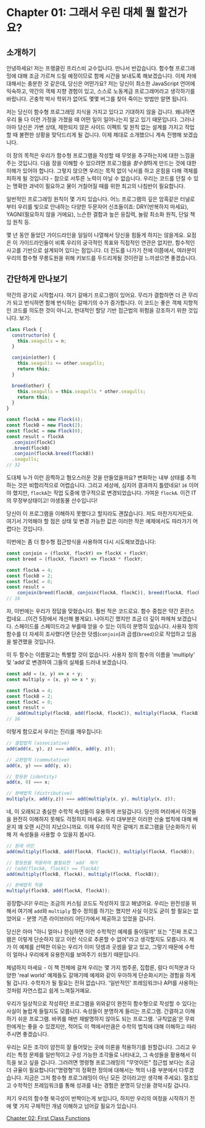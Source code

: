 # Chapter 01: 그래서 우린 대체 뭘 할건가요?

## 소개하기

안녕하세요! 저는 프랭클린 프리스비 교수입니다. 만나서 반갑습니다. 함수형 프로그래밍에 대해 조금 가르쳐 드릴 예정이므로 함께 시간을 보내도록 해보겠습니다. 이제 저에 대해서는 충분한 것 같은데, 당신은 어떤가요? 저는 당신이 최소한 JavaScript 언어에 익숙하고, 약간의 객체 지향 경험이 있고, 스스로 노동계급 프로그래머라고 생각하기를 바랍니다. 곤충학 박사 학위가 없어도 몇몇 버그를 찾아 죽이는 방법만 알면 됩니다.

저는 당신이 함수형 프로그래밍 지식을 가지고 있다고 기대하지 않을 겁니다. 왜냐하면 우리 둘 다 이런 가정을 가졌을 때 어떤 일이 일어나는지 알고 있기 때문입니다. 그러나 아마 당신은 가변 상태, 제한되지 않은 사이드 이펙트 및 원칙 없는 설계를 가지고 작업할 때 불편한 상황을 맞닥드리게 될 겁니다. 이제 제대로 소개했으니 계속 진행해 보겠습니다.

이 장의 목적은 우리가 함수형 프로그램을 작성할 때 무엇을 추구하는지에 대한 느낌을 주는 것입니다. 다음 장을 이해할 수 있으려면 프로그램을 *함수형*하게 만드는 것에 대한 이해가 있어야 합니다. 그렇지 않으면 우리는 목적 없이 낙서를 하고 온힘을 다해 객체를 피하게 될 것입니다 - 참으로 서투른 노력이 아닐 수 없습니다. 우리는 코드를 던질 수 있는 명확한 과녁이 필요하고 물이 거칠어질 때를 위한 최고의 나침반이 필요합니다.

일반적인 프로그래밍 원칙이 몇 가지 있습니다. 어느 프로그램의 깊은 암흑같은 터널로부터 우리를 빛으로 안내하는 다양한 두문자어 신조들이죠: DRY(반복하지 마세요), YAGNI(필요하지 않을 거에요), 느슨한 결합과 높은 응집력, 놀람 최소화 원칙, 단일 책임 원칙 등.

몇 년 동안 들었던 가이드라인을 일일이 나열해서 당신을 힘들게 하지는 않을게요. 요점은 이 가이드라인들이 비록 우리의 궁극적인 목표와 직접적인 연관은 없지만, 함수적인 사고를 기반으로 설계되어 있다는 점입니다. 더 진도를 나가기 전에 이쯤에서, 여러분이 우리의 함수형 무릉도원을 위해 키보드를 두드리게될 것이란걸 느끼셨으면 좋겠습니다.

<!--BREAK-->

## 간단하게 만나보기

약간의 광기로 시작합시다. 여기 갈매기 프로그램이 있어요. 무리가 결합하면 더 큰 무리가 되고 번식하면 함께 번식하는 갈매기의 수가 증가합니다. 이 코드는 좋은 객체 지향적인 코드를 의도한 것이 아니고, 현대적인 할당 기반 접근법의 위험을 강조하기 위한 것입니다. 보기:

```javascript
class Flock {
  constructor(n) {
    this.seagulls = n;
  }

  conjoin(other) {
    this.seagulls += other.seagulls;
    return this;
  }

  breed(other) {
    this.seagulls = this.seagulls * other.seagulls;
    return this;
  }
}

const flockA = new Flock(4);
const flockB = new Flock(2);
const flockC = new Flock(0);
const result = flockA
  .conjoin(flockC)
  .breed(flockB)
  .conjoin(flockA.breed(flockB))
  .seagulls;
// 32
```

도대체 누가 이런 끔찍하고 혐오스러운 것을 만들었을까요? 변화하는 내부 상태를 추적하는 것은 비합리적으로 어렵습니다. 그리고 세상에, 심지어 결과까지 틀렸네요! `16` 이어야 했지만, `flockA`는 작업 도중에 영구적으로 변경되었습니다. 가여운 `flockA`. 이건 IT의 무정부상태이고! 야생동물 산수입니다!

당신이 이 프로그램을 이해하지 못했다고 할지라도 괜찮습니다. 저도 마찬가지거든요. 여기서 기억해야 할 점은 상태 및 변경 가능한 값은 이러한 작은 예제에서도 따라가기 어렵다는 것입니다.

이번에는 좀 더 함수형 접근방식을 사용하여 다시 시도해보겠습니다:

```javascript
const conjoin = (flockX, flockY) => flockX + flockY;
const breed = (flockX, flockY) => flockX * flockY;

const flockA = 4;
const flockB = 2;
const flockC = 0;
const result =
    conjoin(breed(flockB, conjoin(flockA, flockC)), breed(flockA, flockB));
// 16
```

자, 이번에는 우리가 정답을 맞혔습니다. 훨씬 적은 코드로요. 함수 중첩은 약간 혼란스럽네요...(이건 5장에서 개선해 볼게요). 나아지긴 했지만 조금 더 깊이 파헤쳐 보겠습니다. 스페이드를 스페이드라고 부를때 얻을 수 있는 이득이 분명히 있습니다. 사용자 정의 함수를 더 자세히 조사했다면 단순한 덧셈(`conjoin`)과 곱셈(`breed`)으로 작업하고 있음을 발견했을 것입니다.

이 두 함수는 이름말고는 특별할 것이 없습니다. 사용자 정의 함수의 이름을 'multiply' 및 'add'로 변경하여 그들의 실체를 드러내 보겠습니다.

```javascript
const add = (x, y) => x + y;
const multiply = (x, y) => x * y;

const flockA = 4;
const flockB = 2;
const flockC = 0;
const result =
    add(multiply(flockB, add(flockA, flockC)), multiply(flockA, flockB));
// 16
```
이렇게 함으로서 우리는 진리를 깨우칩니다:

```javascript
// 결합법칙 (associative)
add(add(x, y), z) === add(x, add(y, z));

// 교환법칙 (commutative)
add(x, y) === add(y, x);

// 항등원 (identity)
add(x, 0) === x;

// 분배법칙 (distributive)
multiply(x, add(y,z)) === add(multiply(x, y), multiply(x, z));
```

네, 이 오래되고 충실한 수학적 속성들이 유용하게 쓰일겁니다. 당신의 머리에서 이것들을 완전히 이해하지 못해도 걱정하지 마세요. 우리 대부분은 이러한 산술 법칙에 대해 배운지 꽤 오랜 시간이 지났으니까요. 이제 우리의 작은 갈매기 프로그램을 단순화하기 위해 저 속성들을 사용할 수 있을지 봅시다.

```javascript
// 원래 라인
add(multiply(flockB, add(flockA, flockC)), multiply(flockA, flockB));

// 항등원을 적용하여 불필요한 'add' 제거
// (add(flockA, flockC) == flockA)
add(multiply(flockB, flockA), multiply(flockA, flockB));

// 분배법칙 적용
multiply(flockB, add(flockA, flockA));
```

굉장합니다! 우리는 조금의 커스텀 코드도 작성하지 않고 해냈어요. 우리는 완전성을 위해서 여기에 `add`와 `multiply` 함수 정의를 하기는 했지만 사실 이것도 굳이 할 필요는 없었어요 - 분명 기존 라이브러리 어딘가에서 제공하고 있었을 겁니다.

당신은 아마 "아니 얼마나 한심하면 이런 수학적인 예제를 들이밀까" 또는 "진짜 프로그램은 이렇게 단순하지 않고 이런 식으로 추론할 수 없어"라고 생각할지도 모릅니다. 제가 이 예제를 선택한 이유는 우리가 이미 덧셈과 곳셈을 알고 있고, 그렇기 때문에 수학이 얼마나 우리에게 유용한지를 보여주기 쉬웠기 때문입니다.

체념하지 마세요 - 이 책 전체에 걸쳐 우리는 몇 가지 범주론, 집합론, 람다 미적분과 다양한 'real world' 예제들도 갈매기떼 예제와 같이 우아하게 단순화시키는 경험을 하게 될 겁니다. 수학자가 될 필요는 전혀 없습니다. '일반적인' 프레임워크나 API를 사용하는 것처럼 자연스럽고 쉽게 느껴질거예요.

우리가 일상적으로 작성하던 프로그램을 위와같이 완전히 함수형으로 작성할 수 있다는 사실이 놀랍게 들릴지도 모릅니다. 속성들이 분명하게 들리는 프로그램. 간결하고 이해하기 쉬운 프로그램. 바퀴를 매번 재발명하지 않아도 되는 프로그램. '규칙없음'은 무뢰한에게는 좋을 수 있겠지만, 적어도 이 책에서만큼은 수학의 법칙에 대해 이해하고 따라주시면 좋겠습니다.

우리는 모든 조각이 얌전히 잘 들어맞는 곳에 이론을 적용하기를 원할겁니다. 그리고 우리는 특정 문제를 일반적이고 구성 가능한 조각들로 나타내고, 그 속성들을 활용해서 이득을 보고 싶을 겁니다. 그러려면 명령형 프로그래밍의 "무엇이든" 접근법 보다는 조금 더 규율이 필요합니다("명령형"의 정확한 정의에 대해서는 책의 나중 부분에서 다루겠습니다. 지금은 그저 함수형 프로그래밍이 아닌 모든 것이라고만 생각해 주세요). 절조있고 수학적인 프레임워크를 통해 성과를 내는 경험은 분명히 당신을 경악시킬 겁니다.

저기 우리의 함수형 북극성이 반짝이는게 보입니다, 하지만 우리의 여정을 시작하기 전에 몇 가지 구체적인 개념 이해하고 넘어갈 필요가 있습니다.

[Chapter 02: First Class Functions](ch02.md)
